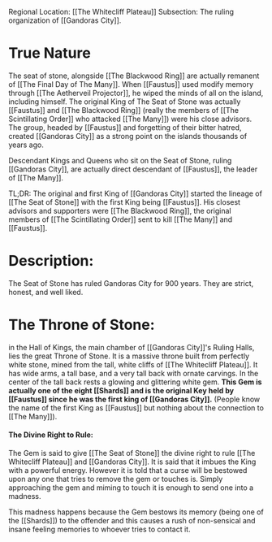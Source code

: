 Regional Location: [[The Whitecliff Plateau]]
Subsection: The ruling organization of [[Gandoras City]].
# True Nature
The seat of stone, alongside [[The Blackwood Ring]] are actually remanent of [[The Final Day of The Many]]. When [[Faustus]] used modify memory through [[The Aetherveil Projector]], he wiped the minds of all on the island, including himself. The original King of The Seat of Stone was actually [[Faustus]] and [[The Blackwood Ring]] (really the members of [[The Scintillating Order]] who attacked [[The Many]]) were his close advisors. The group, headed by [[Faustus]] and forgetting of their bitter hatred, created [[Gandoras City]] as a strong point on the islands thousands of years ago. 

Descendant Kings and Queens who sit on the Seat of Stone, ruling [[Gandoras City]], are actually direct descendant of [[Faustus]], the leader of [[The Many]]. 

TL;DR: The original and first King of [[Gandoras City]] started the lineage of [[The Seat of Stone]] with the first King being [[Faustus]]. His closest advisors and supporters were [[The Blackwood Ring]], the original members of [[The Scintillating Order]] sent to kill [[The Many]] and [[Faustus]]. 
# Description:
The Seat of Stone has ruled Gandoras City for 900 years. They are strict, honest, and well liked. 
# The Throne of Stone:
in the Hall of Kings, the main chamber of [[Gandoras City]]'s Ruling Halls, lies the great Throne of Stone. It is a massive throne built from perfectly white stone, mined from the tall, white cliffs of [[The Whitecliff Plateau]]. It has wide arms, a tall base, and a very tall back with ornate carvings. In the center of the tall back rests a glowing and glittering white gem. **This Gem is actually one of the eight [[Shards]] and is the original Key held by [[Faustus]] since he was the first king of [[Gandoras City]].** (People know the name of the first King as [[Faustus]] but nothing about the connection to [[The Many]]). 
#### The Divine Right to Rule:
The Gem is said to give [[The Seat of Stone]] the divine right to rule [[The Whitecliff Plateau]] and [[Gandoras City]]. It is said that it imbues the King with a powerful energy. However it is told that a curse will be bestowed upon any one that tries to remove the gem or touches is. Simply approaching the gem and miming to touch it is enough to send one into a madness.

This madness happens because the Gem bestows its memory (being one of the [[Shards]]) to the offender and this causes a rush of non-sensical and insane feeling memories to whoever tries to contact it. 